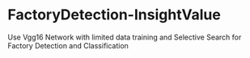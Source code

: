 # FactoryDetection-InsightValue
 Use Vgg16 Network with limited data training and Selective Search for Factory Detection and Classification

